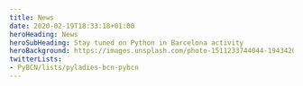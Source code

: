 ```yaml
---
title: News
date: 2020-02-19T18:33:18+01:00
heroHeading: News
heroSubHeading: Stay tuned on Python in Barcelona activity
heroBackground: https://images.unsplash.com/photo-1511233744044-194342066754
twitterLists:
- PyBCN/lists/pyladies-bcn-pybcn
---
```

